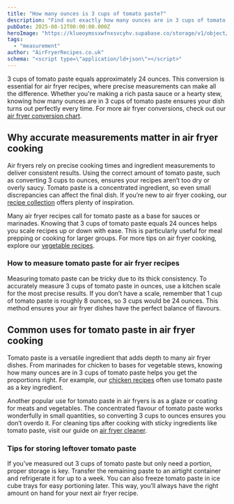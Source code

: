 ```yaml
---
title: "How many ounces is 3 cups of tomato paste?"
description: "Find out exactly how many ounces are in 3 cups of tomato paste with this simple conversion guide. Perfect for air fryer recipes!"
pubDate: 2025-08-12T00:00:00.000Z
heroImage: "https://klueoymssxwfnxsvcyhv.supabase.co/storage/v1/object/public/md/how-many-ounces-is-3-cups-of-tomato-paste-bf261d83.webp"
tags:
  - "measurement"
author: "AirFryerRecipes.co.uk"
schema: "<script type=\"application/ld+json\"></script>"
---
```


<p>3 cups of tomato paste equals approximately 24 ounces. This conversion is essential for air fryer recipes, where precise measurements can make all the difference. Whether you're making a rich pasta sauce or a hearty stew, knowing how many ounces are in 3 cups of tomato paste ensures your dish turns out perfectly every time. For more air fryer conversions, check out our <a href=https://www.airfryerrecipe.co.uk/air-fryer-conversion-chart>air fryer conversion chart</a>.</p>

<h2>Why accurate measurements matter in air fryer cooking</h2>  
<p>Air fryers rely on precise cooking times and ingredient measurements to deliver consistent results. Using the correct amount of tomato paste, such as converting 3 cups to ounces, ensures your recipes aren’t too dry or overly saucy. Tomato paste is a concentrated ingredient, so even small discrepancies can affect the final dish. If you’re new to air fryer cooking, our <a href=https://www.airfryerrecipe.co.uk/recipes>recipe collection</a> offers plenty of inspiration.</p>  

<p>Many air fryer recipes call for tomato paste as a base for sauces or marinades. Knowing that 3 cups of tomato paste equals 24 ounces helps you scale recipes up or down with ease. This is particularly useful for meal prepping or cooking for larger groups. For more tips on air fryer cooking, explore our <a href=https://www.airfryerrecipe.co.uk/recipe-category/vegetables>vegetable recipes</a>.</p>  

<h3>How to measure tomato paste for air fryer recipes</h3>  
<p>Measuring tomato paste can be tricky due to its thick consistency. To accurately measure 3 cups of tomato paste in ounces, use a kitchen scale for the most precise results. If you don’t have a scale, remember that 1 cup of tomato paste is roughly 8 ounces, so 3 cups would be 24 ounces. This method ensures your air fryer dishes have the perfect balance of flavours.</p>  

<h2>Common uses for tomato paste in air fryer cooking</h2>  
<p>Tomato paste is a versatile ingredient that adds depth to many air fryer dishes. From marinades for chicken to bases for vegetable stews, knowing how many ounces are in 3 cups of tomato paste helps you get the proportions right. For example, our <a href=https://www.airfryerrecipe.co.uk/recipe-category/chicken>chicken recipes</a> often use tomato paste as a key ingredient.</p>  

<p>Another popular use for tomato paste in air fryers is as a glaze or coating for meats and vegetables. The concentrated flavour of tomato paste works wonderfully in small quantities, so converting 3 cups to ounces ensures you don’t overdo it. For cleaning tips after cooking with sticky ingredients like tomato paste, visit our guide on <a href=https://www.airfryerrecipe.co.uk/air-fryer-cleaner>air fryer cleaner</a>.</p>  

<h3>Tips for storing leftover tomato paste</h3>  
<p>If you’ve measured out 3 cups of tomato paste but only need a portion, proper storage is key. Transfer the remaining paste to an airtight container and refrigerate it for up to a week. You can also freeze tomato paste in ice cube trays for easy portioning later. This way, you’ll always have the right amount on hand for your next air fryer recipe.</p>